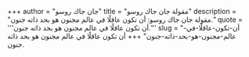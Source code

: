 +++
author = "جان جاك روسو"
title = "مقولة جان جاك روسو"
description = "مقولة جان جاك روسو: أن تكون عاقلًا في عالم مجنون هو بحد ذاته جنون."
quote = '''أن تكون عاقلًا في عالم مجنون هو بحد ذاته جنون.''' 
slug = "أن-تكون-عاقلًا-في-عالم-مجنون-هو-بحد-ذاته-جنون"
+++
أن تكون عاقلًا في عالم مجنون هو بحد ذاته جنون.
